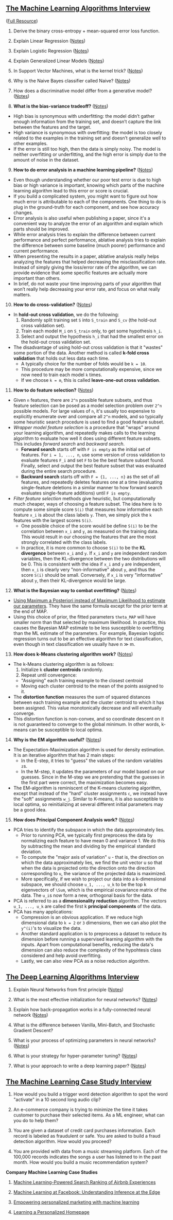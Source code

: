 ## [The Machine Learning Algorithms Interview](https://github.com/khanhnamle1994/cracking-the-data-science-interview/blob/master/Question-Bank/Workera/Machine-Learning-Algorithms-Interview.pdf)

([Full Resource](https://workera.ai/resources/machine-learning-algorithms-interview/))

1. Derive the binary cross-entropy + mean-squared error loss function.

2. Explain Linear Regression ([Notes](http://cs229.stanford.edu/notes-spring2019/cs229-notes1.pdf))

3. Explain Logistic Regression ([Notes](http://cs229.stanford.edu/notes-spring2019/cs229-notes1.pdf))

4. Explain Generalized Linear Models ([Notes](http://cs229.stanford.edu/notes-spring2019/cs229-notes1.pdf))

5. In Support Vector Machines, what is the kernel trick? ([Notes](http://cs229.stanford.edu/notes-spring2019/cs229-notes3.pdf))

6. Why is the Naive Bayes classifier called Naive? ([Notes](http://cs229.stanford.edu/notes-spring2019/cs229-notes2.pdf))

7. How does a discriminative model differ from a generative model? ([Notes](http://cs229.stanford.edu/notes-spring2019/cs229-notes2.pdf))

8. **What is the bias-variance tradeoff?** ([Notes](http://cs229.stanford.edu/section/error-analysis.pdf))

- High bias is synonymous with underfitting: the model didn’t gather enough information from the training set, and doesn’t capture the link between the features and the target.
- High variance is synonymous with overfitting:  the model is too closely related to the examples in the training set and doesn’t generalize well to other examples.
- If the error is still too high, then the data is simply noisy. The model is neither overfitting or underfitting, and the high error is simply due to the amount of noise in the dataset.

9. **How to do error analysis in a machine learning pipeline?** ([Notes](http://cs229.stanford.edu/section/error-analysis.pdf))

- Even though understanding whether our poor test error is due to high bias or high variance is important, knowing which parts of the machine learning algorithm lead to this error or score is crucial.
- If you build a complicated system, you might want to figure out how much error is attributable to each of the components. One thing to do is plug in the ground-truth for each component, and see how accuracy changes.
- Error analysis is also useful when publishing a paper, since it's a convenient way to analyze the error of an algorithm and explain which parts should be improved.
- While error analysis tries to explain the difference between current performance and perfect performance, ablative analysis tries to explain the difference between some baseline (much poorer) performance and current performance.
- When presenting the results in a paper, ablative analysis really helps analyzing the features that helped decreasing the misclassification rate. Instead of simply giving the loss/error rate of the algorithm, we can provide evidence that some specific features are actually more important than others.
- In brief, do not waste your time improving parts of your algorithm that won’t really help decreasing your error rate, and focus on what really matters.

10. **How to do cross-validation?** ([Notes](http://cs229.stanford.edu/notes/cs229-notes5.pdf))

- In **hold-out cross validation**, we do the following:
  1. Randomly split training set `S` into `S_train` and `S_cv` (the hold-out cross validation set).
  2. Train each model `M_i` on `S_train` only, to get some hypothesis `h_i`.
  3. Select and output the hypothesis `h_i` that had the smallest error on the hold-out cross validation set.
- The disadvantage of using hold-out cross validation is that it "wastes" some portion of the data. Another method is called **k-fold cross validation** that holds out less data each time.
  - A typically choice for the number of folds would be `k = 10`.
  - This procedure may be more computationally expensive, since we now need to train each model `k` times.
  - If we choose `k = m`, this is called **leave-one-out cross validation**.

11. **How to do feature selection?** ([Notes](http://cs229.stanford.edu/notes/cs229-notes5.pdf))

- Given `n` features, there are `2^n` possible feature subsets, and thus feature selection can be posed as a model selection problem over `2^n` possible models. For large values of `n`, it's usually too expensive to explicitly enumerate over and compare all `2^n` models, and so typically some heuristic search procedure is used to find a good feature subset.
- *Wrapper model feature selection* is a procedure that "wraps" around your learning algorithm, and repeatedly makes calls to the learning algorithm to evaluate how well it does using different feature subsets. This includes *forward search* and *backward search*.
  - **Forward search** starts off with `F is empty` as the initial set of features. For `i = 1, ..., n`, use some version of cross validation to evaluate features `F_i` and set `F` to be the best feature subset found. Finally, select and output the best feature subset that was evaluated during the entire search procedure.
  - **Backward search** starts off with `F = {1, ..., n}` as the set of all features, and repeatedly deletes features one at a time (evaluating single-feature deletions in a similar manner to how forward search evaluates single-feature additions) until `F is empty`.
- *Filter feature selection* methods give heuristic, but computationally much cheaper, ways of choosing a feature subset. The idea here is to compute some simple score `S(i)` that measures how informative each feature `x_i` is about the class labels `y`. Then, we simply pick the `k` features with the largest scores `S(i)`.
  - One possible choice of the score would be define `S(i)` to be the correlation between `x_i` and `y`, as measured on the training data. This would result in our choosing the features that are the most strongly correlated with the class labels.
  - In practice, it is more common to choose `S(i)` to be the **KL divergence** between `x_i` and `y`. If `x_i` and `y` are independent random variables, then the KL-divergence between the two distributions will be 0. This is consistent with the idea if `x_i` and `y` are independent, then `x_i` is clearly very "non-informative" about `y`, and thus the score `S(i)` should be small. Conversely, if `x_i` is very "informative" about `y`, then their KL-divergence would be large.

12. **What is the Bayesian way to combat overfitting?** ([Notes](http://cs229.stanford.edu/notes/cs229-notes5.pdf))

- [Using Maximum a Posteriori instead of Maximum Likelihood to estimate our parameters](https://github.com/khanhnamle1994/cracking-the-data-science-interview/blob/master/Question-Bank/Data-Science-Prep/MLE-vs-MAP.md). They have the same formula except for the prior term at the end of MAP.
- Using this choice of prior, the fitted parameters `theta_MAP` will have smaller norm than that selected by maximum likelihood. In practice, this causes the Bayesian MAP estimate to be less susceptible to overfitting than the ML estimate of the parameters. For example, Bayesian logistic regression turns out to be an effective algorithm for text classification, even though in text classification we usually have n ≫ m.

13. **How does k-Means clustering algorithm work?** ([Notes](http://cs229.stanford.edu/notes-spring2019/cs229-notes7a.pdf))

- The k-Means clustering algorithm is as follows:
  1. Initialize k **cluster centroids** randomly.
  2. Repeat until convergence:
    - "Assigning" each training example to the closest centroid
    - Moving each cluster centroid to the mean of the points assigned to it.
- The **distortion function** measures the sum of squared distances between each training example and the cluster centroid to which it has been assigned. This value monotonically decrease and will eventually converge.
- This distortion function is non-convex, and so coordinate descent on it is not guaranteed to converge to the global minimum. In other words, k-means can be susceptible to local optima.

14. **Why is the EM algorithm useful?** ([Notes](http://cs229.stanford.edu/notes-spring2019/cs229-notes7b.pdf))

- The Expectation-Maximization algorithm is used for density estimation. It is an iterative algorithm that has 2 main steps:
  - In the E-step, it tries to "guess" the values of the random variables `z`s.
  - In the M-step, it updates the parameters of our model based on our guesses. Since in the M-step we are pretending that the guesses in the first part were correct, the maximization becomes easy.
- The EM-algorithm is reminiscent of the K-means clustering algorithm, except that instead of the "hard" cluster assignments `c`, we instead have the "soft" assignments `w_j`. Similar to K-means, it is also susceptible to local optima, so reinitializing at several different initial parameters may be a good idea.

15. **How does Principal Component Analysis work?** ([Notes](http://cs229.stanford.edu/notes-spring2019/cs229-notes10.pdf))

- PCA tries to identify the subspace in which the data approximately lies.
  - Prior to running PCA, we typically first preprocess the data by normalizing each feature to have mean 0 and variance 1. We do this by subtracting the mean and dividing by the empirical standard deviation.
  - To compute the "major axis of variation" `u` - that is, the direction on which the data approximately lies, we find the unit vector u so that when the data is projected onto the direction onto the direction corresponding to `u`, the variance of the projected data is maximized.
  - More specifically, if we wish to project our data into a k-dimensional subspace, we should choose `u_1, ..., u_k` to be the top k eigenvectors of `\Sum`, which is the empirical covariance matrix of the data. The `u_i`s now form a new, orthogonal basis for the data.
- PCA is referred to as a **dimensionality reduction** algorithm. The vectors `u_1, ..., u_k` are called the first k **principal components** of the data.
- PCA has many applications:
  - Compression is an obvious application. If we reduce high dimensional data to `k = 2` or `3` dimensions, then we can also plot the `y^(i)`'s to visualize the data.
  - Another standard application is to preprocess a dataset to reduce its dimension before running a supervised learning algorithm with the inputs. Apart from computational benefits, reducing the data's dimension can also reduce the complexity of the hypohtesis class considered and help avoid overfitting.
  - Lastly, we can also view PCA as a noise reduction algorithm.

## [The Deep Learning Algorithms Interview](https://github.com/khanhnamle1994/cracking-the-data-science-interview/blob/master/Question-Bank/Workera/Deep-Learning-Algorithms-Interview.pdf)

1. Explain Neural Networks from first principle ([Notes](http://cs229.stanford.edu/notes-spring2019/cs229-notes-deep_learning.pdf))

2. What is the most effective initialization for neural networks? ([Notes](https://www.deeplearning.ai/ai-notes/initialization/index.html))

3. Explain how back-propagation works in a fully-connected neural network ([Notes](http://cs230.stanford.edu/section/3/))

4. What is the difference between Vanilla, Mini-Batch, and Stochastic Gradient Descent?

5. What is your process of optimizing parameters in neural networks? ([Notes](https://www.deeplearning.ai/ai-notes/optimization/))

6. What is your strategy for hyper-parameter tuning? ([Notes](http://cs230.stanford.edu/section/7/))

7. What is your approach to write a deep learning paper? ([Notes](http://cs230.stanford.edu/section/8/))

## [The Machine Learning Case Study Interview](https://github.com/khanhnamle1994/cracking-the-data-science-interview/blob/master/Question-Bank/Workera/Machine-Learning-Case-Study-Interview.pdf)

1. How would you build a trigger word detection algorithm to spot the word "activate" in a 10 second long audio clip?

2. An e-commerce company is trying to minimize the time it takes customer to purchase their selected items. As a ML engineer, what can you do to help them?

3. You are given a dataset of credit card purchases information. Each record is labeled as fraudulent or safe. You are asked to build a fraud detection algorithm. How would you proceed?

4. You are provided with data from a music streaming platform. Each of the 100,000 records indicates the songs a user has listened to in the past month. How would you build a music recommendation system?

**Company Machine Learning Case Studies**

1. [Machine Learning-Powered Search Ranking of Airbnb Experiences](https://medium.com/airbnb-engineering/machine-learning-powered-search-ranking-of-airbnb-experiences-110b4b1a0789)

2. [Machine Learning at Facebook: Understanding Inference at the Edge](https://research.fb.com/wp-content/uploads/2018/12/Machine-Learning-at-Facebook-Understanding-Inference-at-the-Edge.pdf)

3. [Empowering personalized marketing with machine learning](https://eng.lyft.com/empowering-personalized-marketing-with-machine-learning-fd36e6bdeca6)

4. [Learning a Personalized Homepage](https://netflixtechblog.com/learning-a-personalized-homepage-aa8ec670359a)

